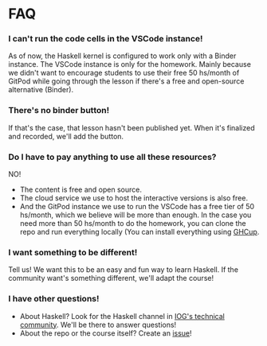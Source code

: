 # FAQ

### I can't run the code cells in the VSCode instance!

As of now, the Haskell kernel is configured to work only with a Binder instance. The VSCode instance is only for the homework. Mainly because we didn't want to encourage students to use their free 50 hs/month of GitPod while going through the lesson if there's a free and open-source alternative (Binder). 

### There's no binder button!

If that's the case, that lesson hasn't been published yet. When it's finalized and recorded, we'll add the button.

### Do I have to pay anything to use all these resources?

NO!
- The content is free and open source.
- The cloud service we use to host the interactive versions is also free.
- And the GitPod instance we use to run the VSCode has a free tier of 50 hs/month, which we believe will be more than enough. In the case you need more than 50 hs/month to do the homework, you can clone the repo and run everything locally (You can install everything using [GHCup](https://www.haskell.org/ghcup/).

### I want something to be different!

Tell us! We want this to be an easy and fun way to learn Haskell. If the community want's something different, we'll adapt the course!

### I have other questions!

- About Haskell? Look for the Haskell channel in [IOG's technical community](https://discord.com/invite/cmveaxuzBn). We'll be there to answer questions!
- About the repo or the course itself? Create an [issue](https://github.com/input-output-hk/haskell-course/issues)!

